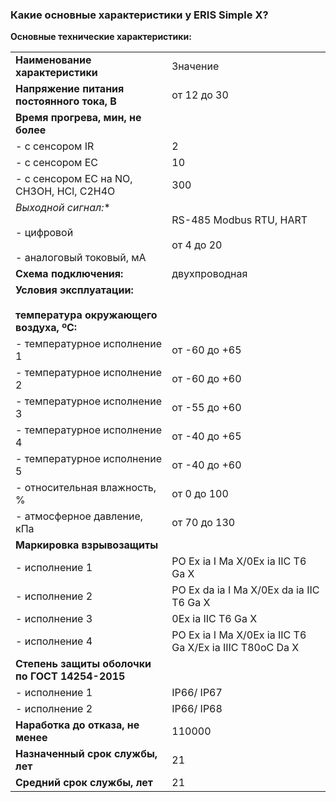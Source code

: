 ### Какие основные характеристики у ERIS Simple X?
**Основные технические характеристики:**

|                                                                           |                                                          |
| ------------------------------------------------------------------------- | -------------------------------------------------------- |
| **Наименование характеристики**                                           | Значение                                                 |
| **Напряжение питания постоянного тока, В**                                | от 12 до 30                                              |
| **Время прогрева, мин, не более**                                         |                                                          |
| - с сенсором IR                                                           | 2                                                        |
| - с сенсором EC                                                           | 10                                                       |
| - с сенсором EC на NO, CH3OH, HCl, C2H4O                                  | 300                                                      |
| **Выходной сигнал*:**<br><br>- цифровой<br><br>- аналоговый токовый, мА   | RS-485 Modbus RTU, HART<br><br>от 4 до 20                |
| **Схема подключения:**                                                    | двухпроводная                                            |
| **Условия эксплуатации:**<br><br>**температура окружающего воздуха, ºС:** |                                                          |
| - температурное исполнение 1                                              | от -60 до +65                                            |
| - температурное исполнение 2                                              | от -60 до +60                                            |
| - температурное исполнение 3                                              | от -55 до +60                                            |
| - температурное исполнение 4                                              | от -40 до +65                                            |
| - температурное исполнение 5                                              | от -40 до +60                                            |
| - относительная влажность, %                                              | от 0 до 100                                              |
| - атмосферное давление, кПа                                               | от 70 до 130                                             |
| **Маркировка взрывозащиты**                                               |                                                          |
| - исполнение 1                                                            | PO Ex ia I Ma X/0Ex ia IIC T6 Ga X                       |
| - исполнение 2                                                            | PO Ex da ia I Ma X/0Ex da ia IIC T6 Ga X                 |
| - исполнение 3                                                            | 0Ex ia IIC T6 Ga X                                       |
| - исполнение 4                                                            | PO Ex ia I Ma X/0Ex ia IIC T6 Ga X/Ex ia IIIC T80oC Da X |
| **Степень защиты оболочки по ГОСТ 14254-2015**                            |                                                          |
| - исполнение 1                                                            | IP66/ IP67                                               |
| - исполнение 2                                                            | IP66/ IP68                                               |
| **Наработка до отказа, не менее**                                         | 110000                                                   |
| **Назначенный срок службы, лет**                                          | 21                                                       |
| **Средний срок службы, лет**                                              | 21                                                       |
	